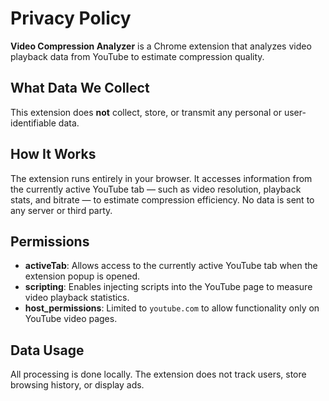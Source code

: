 # Privacy Policy

**Video Compression Analyzer** is a Chrome extension that analyzes video playback data from YouTube to estimate compression quality.

## What Data We Collect

This extension does **not** collect, store, or transmit any personal or user-identifiable data.

## How It Works

The extension runs entirely in your browser. It accesses information from the currently active YouTube tab — such as video resolution, playback stats, and bitrate — to estimate compression efficiency. No data is sent to any server or third party.

## Permissions

- **activeTab**: Allows access to the currently active YouTube tab when the extension popup is opened.
- **scripting**: Enables injecting scripts into the YouTube page to measure video playback statistics.
- **host_permissions**: Limited to `youtube.com` to allow functionality only on YouTube video pages.

## Data Usage

All processing is done locally. The extension does not track users, store browsing history, or display ads.
